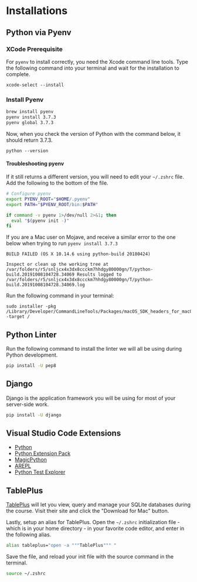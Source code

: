 # Installations

## Python via Pyenv

### XCode Prerequisite

For `pyenv` to install correctly, you need the Xcode command line tools. Type the following command into your terminal and wait for the installation to complete.

```
xcode-select --install
```

### Install Pyenv

```bash
brew install pyenv
pyenv install 3.7.3
pyenv global 3.7.3
```

Now, when you check the version of Python with the command below, it should return 3.7.3.

```
python --version
```

#### Troubleshooting pyenv


If it still returns a different version, you will need to edit your `~/.zshrc` file. Add the following to the bottom of the file.

```sh
# Configure pyenv
export PYENV_ROOT="$HOME/.pyenv"
export PATH="$PYENV_ROOT/bin:$PATH"

if command -v pyenv 1>/dev/null 2>&1; then
  eval "$(pyenv init -)"
fi
```

If you are a Mac user on Mojave, and receive a similar error to the one below when trying to run `pyenv install 3.7.3`

```
BUILD FAILED (OS X 10.14.6 using python-build 20180424)

Inspect or clean up the working tree at /var/folders/r5/snljcx4x3dx8ccckm7hhdgy80000gn/T/python-build.20191008104728.34069 Results logged to /var/folders/r5/snljcx4x3dx8ccckm7hhdgy80000gn/T/python-build.20191008104728.34069.log
```

Run the following command in your terminal:
 ```
 sudo installer -pkg /Library/Developer/CommandLineTools/Packages/macOS_SDK_headers_for_macOS_10.14.pkg -target / 
 ```


## Python Linter

Run the following command to install the linter we will all be using during Python development.

```sh
pip install -U pep8
```

## Django

Django is the application framework you will be using for most of your server-side work.

```sh
pip install -U django
```

## Visual Studio Code Extensions

* [Python](https://marketplace.visualstudio.com/items?itemName=ms-python.python)
* [Python Extension Pack](https://marketplace.visualstudio.com/items?itemName=donjayamanne.python-extension-pack)
* [MagicPython](https://marketplace.visualstudio.com/items?itemName=magicstack.MagicPython)
* [AREPL](https://marketplace.visualstudio.com/items?itemName=almenon.arepl)
* [Python Test Explorer](https://marketplace.visualstudio.com/items?itemName=LittleFoxTeam.vscode-python-test-adapter)

## TablePlus

[TablePlus](https://tableplus.io/) will let you view, query and manage your SQLite databases during the course. Visit their site and click the "Download for Mac" button.

Lastly, setup an alias for TablePlus. Open the `~/.zshrc` initialization file - which is in your home directory - in your favorite code editor, and enter in the following alias.

```sh
alias tableplus="open -a """TablePlus""" "
```

Save the file, and reload your init file with the source command in the terminal.

```sh
source ~/.zshrc
```
